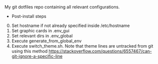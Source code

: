 My git dotfiles repo containing all relevant configurations.

* Post-install steps
0. Set hostname if not already specified inside /etc/hostname
1. Set graphic cards in .env_gui
2. Set relevant dirs in .env_global
3. Execute generate_from_global_env
4. Execute switch_theme.sh. Note that theme lines are untracked from git using this method https://stackoverflow.com/questions/6557467/can-git-ignore-a-specific-line

